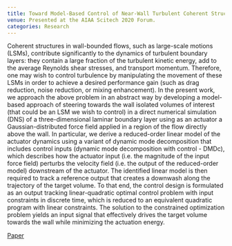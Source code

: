 ```yaml
---
title: Toward Model-Based Control of Near-Wall Turbulent Coherent Structures
venue: Presented at the AIAA Scitech 2020 Forum.
categories: Research
---
```


Coherent structures in wall-bounded flows, such as large-scale motions (LSMs), contribute significantly to the dynamics of turbulent boundary layers: they contain a large fraction of the turbulent kinetic energy, add to the average Reynolds shear stresses, and transport momentum. Therefore, one may wish to control turbulence by manipulating the movement of these LSMs in order to achieve a desired performance gain (such as drag reduction, noise reduction, or mixing enhancement). In the present work, we approach the above problem in an abstract way by developing a model-based approach of steering towards the wall isolated volumes of interest (that could be an LSM we wish to control) in a direct numerical simulation (DNS) of a three-dimensional laminar boundary layer using as an actuator a Gaussian-distributed force field applied in a region of the flow directly above the wall. In particular, we derive a reduced-order linear model of the actuator dynamics using a variant of dynamic mode decomposition that includes control inputs (dynamic mode decomposition with control - DMDc), which describes how the actuator input (i.e. the magnitude of the input force field) perturbs the velocity field (i.e. the output of the reduced-order model) downstream of the actuator. The identified linear model is then required to track a reference output that creates a downwash along the trajectory of the target volume. To that end, the control design is formulated as an output tracking linear-quadratic optimal control problem with input constraints in discrete time, which is reduced to an equivalent quadratic program with linear constraints. The solution to the constrained optimization problem yields an input signal that effectively drives the target volume towards the wall while minimizing the actuation energy.

[Paper](https://arc.aiaa.org/doi/abs/10.2514/6.2020-1319)
